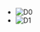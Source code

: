   *  ![D0](https://github.com/ChrisTatlonghari/BootstrapBuddies/blob/main/documentation/timeline/timeline1.png?raw=true "timeline1")
  *  ![D1](https://github.com/ChrisTatlonghari/BootstrapBuddies/blob/main/documentation/timeline/timeline2.png?raw=true "timeline2")